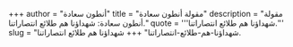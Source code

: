 +++
author = "أنطون سعادة"
title = "مقولة أنطون سعادة"
description = "مقولة أنطون سعادة: شهداؤنا هم طلائع انتصاراتنا."
quote = '''شهداؤنا هم طلائع انتصاراتنا.''' 
slug = "شهداؤنا-هم-طلائع-انتصاراتنا"
+++
شهداؤنا هم طلائع انتصاراتنا.

